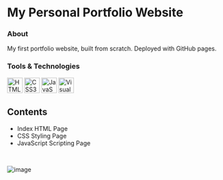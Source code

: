 # My Personal Portfolio Website


### About
My first portfolio website, built from scratch. Deployed with GitHub pages.


### Tools & Technologies

<a href="https://developer.mozilla.org/en-US/docs/Glossary/HTML5" target="_blank" rel="noreferrer"><img src="https://raw.githubusercontent.com/danielcranney/readme-generator/main/public/icons/skills/html5-colored.svg" width="36" height="36" alt="HTML5" /></a>
<a href="https://www.w3.org/TR/CSS/#css" target="_blank" rel="noreferrer"><img src="https://raw.githubusercontent.com/danielcranney/readme-generator/main/public/icons/skills/css3-colored.svg" width="36" height="36" alt="CSS3" /></a>
<a href="https://developer.mozilla.org/en-US/docs/Web/JavaScript" target="_blank" rel="noreferrer"><img src="https://raw.githubusercontent.com/danielcranney/readme-generator/main/public/icons/skills/javascript-colored.svg" width="36" height="36" alt="JavaScript" /></a>
<a href="https://code.visualstudio.com/" target="_blank" rel="noreferrer"><img src="https://user-images.githubusercontent.com/115331883/202838971-c8c3f9ff-bd58-49db-9eef-7b91b815357c.png" width="36" height="36" alt="Visual Studio Code" /></a>  

## Contents 
- Index HTML Page
- CSS Styling Page
- JavaScript Scripting Page

<br>


![image](https://user-images.githubusercontent.com/115331883/202902087-05caaf50-7096-41a2-a26e-2157421f1c15.png)
